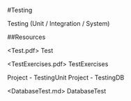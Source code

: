 #Testing

Testing (Unit / Integration / System)

##Resources

<Test.pdf> 
Test

<TestExercises.pdf> 
TestExercises

<TestingUnit>
Project - TestingUnit

<TestingDB>
Project - TestingDB

<DatabaseTest.md> 
DatabaseTest